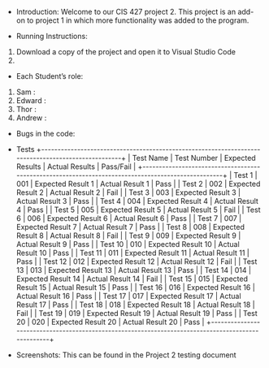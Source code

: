 - Introduction:
Welcome to our CIS 427 project 2. This project is an add-on to project 1 in which more functionality was added to the program.

- Running Instructions:

1. Download a copy of the project and open it to Visual Studio Code
2. 

- Each Student’s role:
  
1. Sam : 
2. Edward : 
3. Thor : 
4. Andrew : 

- Bugs in the code:

- Tests
+---------------------------------------------------------------------------------------------------+
|   Test Name         |   Test Number   |   Expected Results   |   Actual Results   |   Pass/Fail   |
+---------------------------------------------------------------------------------------------------+
|   Test 1            |   001           |   Expected Result 1  |   Actual Result 1  |   Pass        |
|   Test 2            |   002           |   Expected Result 2  |   Actual Result 2  |   Fail        |
|   Test 3            |   003           |   Expected Result 3  |   Actual Result 3  |   Pass        |
|   Test 4            |   004           |   Expected Result 4  |   Actual Result 4  |   Pass        |
|   Test 5            |   005           |   Expected Result 5  |   Actual Result 5  |   Fail        |
|   Test 6            |   006           |   Expected Result 6  |   Actual Result 6  |   Pass        |
|   Test 7            |   007           |   Expected Result 7  |   Actual Result 7  |   Pass        |
|   Test 8            |   008           |   Expected Result 8  |   Actual Result 8  |   Fail        |
|   Test 9            |   009           |   Expected Result 9  |   Actual Result 9  |   Pass        |
|   Test 10           |   010           |   Expected Result 10 |   Actual Result 10 |   Pass        |
|   Test 11           |   011           |   Expected Result 11 |   Actual Result 11 |   Pass        |
|   Test 12           |   012           |   Expected Result 12 |   Actual Result 12 |   Fail        |
|   Test 13           |   013           |   Expected Result 13 |   Actual Result 13 |   Pass        |
|   Test 14           |   014           |   Expected Result 14 |   Actual Result 14 |   Fail        |
|   Test 15           |   015           |   Expected Result 15 |   Actual Result 15 |   Pass        |
|   Test 16           |   016           |   Expected Result 16 |   Actual Result 16 |   Pass        |
|   Test 17           |   017           |   Expected Result 17 |   Actual Result 17 |   Pass        |
|   Test 18           |   018           |   Expected Result 18 |   Actual Result 18 |   Fail        |
|   Test 19           |   019           |   Expected Result 19 |   Actual Result 19 |   Pass        |
|   Test 20           |   020           |   Expected Result 20 |   Actual Result 20 |   Pass        |
+---------------------------------------------------------------------------------------------------+


- Screenshots:
  This can be found in the Project 2 testing document
